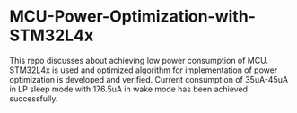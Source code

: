 # MCU-Power-Optimization-with-STM32L4x
This repo discusses about achieving low power consumption of MCU. STM32L4x is used and optimized algorithm for implementation of power optimization is developed and verified. Current consumption of 35uA-45uA in LP sleep mode with 176.5uA in wake mode has been achieved successfully. 
